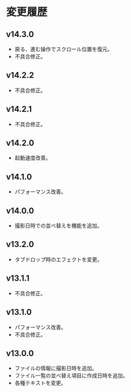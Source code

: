# 変更履歴

## v14.3.0
* 戻る、進む操作でスクロール位置を復元。
* 不具合修正。

## v14.2.2
* 不具合修正。

## v14.2.1
* 不具合修正。

## v14.2.0
* 起動速度改善。

## v14.1.0
* パフォーマンス改善。

## v14.0.0
* 撮影日時での並べ替えを機能を追加。

## v13.2.0
* タブドロップ時のエフェクトを変更。

## v13.1.1
* 不具合修正。

## v13.1.0
* パフォーマンス改善。
* 不具合修正。

## v13.0.0
* ファイルの情報に撮影日時を追加。
* ファイル一覧の並べ替え項目に作成日時を追加。
* 各種テキストを変更。
